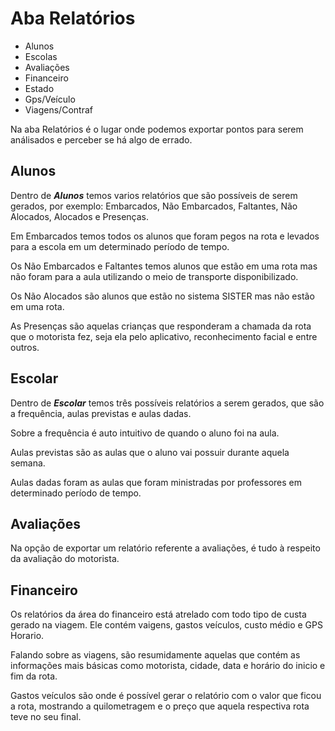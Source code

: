 # Aba Relatórios
* Alunos 
* Escolas
* Avaliações
* Financeiro
* Estado
* Gps/Veículo
* Viagens/Contraf

Na aba Relatórios é o lugar onde podemos exportar pontos para serem análisados e perceber se há algo de errado.

## Alunos

Dentro de ***Alunos*** temos varios relatórios que são possíveis de serem gerados, por exemplo: Embarcados, Não Embarcados, Faltantes, Não Alocados, Alocados e Presenças.

Em Embarcados temos todos os alunos que foram pegos na rota e levados para a escola em um determinado período de tempo.

Os Não Embarcados e Faltantes temos alunos que estão em uma rota mas não foram para a aula utilizando o meio de transporte disponibilizado.

Os Não Alocados são alunos que estão no sistema SISTER mas não estão em uma rota.

As Presenças são aquelas crianças que responderam a chamada da rota que o motorista fez, seja ela pelo aplicativo, reconhecimento facial e entre outros. 

## Escolar

Dentro de ***Escolar*** temos três possíveis relatórios a serem gerados, que são a frequência, aulas previstas e aulas dadas.

Sobre a frequência é auto intuitivo de quando o aluno foi na aula.

Aulas previstas são as aulas que o aluno vai possuir durante aquela semana.

Aulas dadas foram as aulas que foram ministradas por professores em determinado período de tempo.

## Avaliações

Na opção de exportar um relatório referente a avaliações, é tudo à respeito da avaliação do motorista.


## Financeiro

Os relatórios da área do financeiro está atrelado com todo tipo de custa gerado na viagem. Ele contém vaigens, gastos veículos, custo médio e GPS Horario.

Falando sobre as viagens, são resumidamente aquelas que contém as informações mais básicas como motorista, cidade, data e horário do inicio e fim da rota.

Gastos veículos são onde é possível gerar o relatório com o valor que ficou a rota, mostrando a quilometragem e o preço que aquela respectiva rota teve no seu final.  

